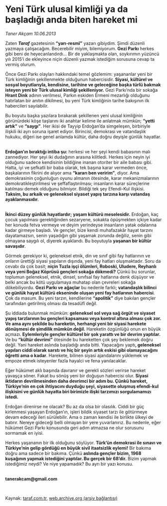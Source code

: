 # Yeni Türk ulusal kimliği ya da başladığı anda biten hareket mi

*Taner Akçam 10.06.2013*

<div class="yazi"><p>Zaten <b><i>Taraf</i></b> gazetesinin <b>“yarı-resmî”</b> yazarı gibiydim. Şimdi düzenli yazmaya çalışacağım. Becerebilir miyim, bilemiyorum. <b>Gezi Parkı</b> herkes gibi beni de heyecanlandırdı... Bir de yaklaşmakta olan, soykırımın yüzüncü yılı 2015’i de ekleyince niçin düzenli yazmak istediğim sorusuna cevap ta vermiş olurum.</p>
<p>Önce Gezi Parkı olayları hakkındaki temel gözlemim: yaşananlar yeni bir Türk kimliğinin şekillenmekte olduğunun habercisidir. <b>Siyasi, kültürel ve sosyal boyutlarıyla, kendisine, tarihine ve geleceğine başka türlü bakmak isteyen yeni bir Türk ulusal kimliği şekilleniyor.</b> Gezi Parkı’nda bir sokağa <b>Hrant Dink</b> adının verilmesi, Parkın eskiden Ermeni mezarlığı olduğunu hatırlatan bir anıtın dikilmesi, bu yeni Türk kimliğinin tarihe bakışının ilk habercileri sayılabilir.</p>
<p>Bu boyutu başka yazılara bırakarak şekillenen yeni ulusal kimliğinin görünürdeki köşe taşlarını iki anahtar kelime ile anlatmak mümkün; <b>“yetti artık”</b> ve <b>“saygı”</b>. Her ikisi de Tayyip Erdoğan’da simgeleşen, birbiriyle ilişkili iki ayrı soruna işaret ediyor. Birincisi, demokrasi ve vatandaşlık hukuku, diğeri ise genel anlamda kültür, daha doğru deyişle günlük hayatlar. </p>
<p><b><br/>Erdoğan’ın bıraktığı intiba şu:</b> herkesi ve her şeyi kendi babasının malı zannediyor. Her şeyi iki dudağının arasına kilitledi. Herkes için neyin iyi olduğunu sadece kendisinin bildiğine inanan otoriter bir aile babası gibi. Hatta, iyi ve şefkatli bir baba olarak, tek başına karar vermeden önce, başkalarının fikrini de alıyor ama <b>“kararı ben veririm”</b>, diyor. Ama demokrasinin çoğunluğun oyunu almanın ötesinde, karar mekanizmalarının demokratikleştirilmesi ve şeffaflaştırılması; insanların karar süreçlerine katılması demek olduğunu bilmiyor. Bildiği tek şey Efendi-Kul ilişkisi. <b>Taksim, bu arkaik ve geleneksel siyaset yapış tarzına karşı vatandaş ayaklanmasıdır.</b></p>
<p><b><br/>İkinci düzey günlük hayatlardır; yaşam kültürü meselesidir.</b> Erdoğan, kaç çocuk yapılması gerektiğinden sezaryene, sokakta öpüşmekten içkiye kadar her konuda fetva vermeye ve deyim yerindeyse insanların yatak odalarına kadar girmeye başladı. Ve gençler, bize kendi muhafazakâr hayat tarzını dayatamazsın, senin yaşadığın gibi yaşamak zorunda değiliz, senin gibi olmayana saygılı ol, diyerek ayaklandı. Bu boyutuyla <b>yaşanan bir kültür savaşıdır</b>.</p>
<p>Görmek gerekiyor ki, geleneksel etnik, din ve sınıf gibi fay hatlarının ve onların ürettiği siyasi yapıların dışında, yeni fay hatları oluşmaktadır. Soru da cevabı da çok basit; <b>niçin Tuzla işçi ölümleri, Roboski, Uludere, Reyhanlı veya yeni Boğaz Köprüsü gençleri sokağa dökmedi?</b> Çünkü bu sorunlar, toplumun geleneksel, etnik, dinsel, sınıfsal fay hatlarına denk düşüyor ve belki ancak bu kötü uygulamaya muhatap olan çevreleri sokağa dökebiliyordu. <b>Gezi Parkı ve ağaçlar</b> bu nedenle farklı; <b>vatandaşlık bilinci ve günlük hayat kültürü ekseninde oluşan yeni fay hatlarının habercisi</b>. Çok da masum. Bu yeni tarzın, kendilerine <b>“apolitik”</b> diye bakılan gençler tarafından getirilmiş olması da tesadüfî değil.</p>
<p>Şu iddiada bulunmak mümkün: <b>geleneksel sol veya sağ örgüt ve siyaset yapış tarzlarının bu gençleri kapsaması veya kontrol altına alması çok zor. Ve ama aynı şekilde bu hareketin, herhangi yeni bir siyasi harekete dönüşmesi de şimdilik mümkün değil.</b> Hareketin özgünlüğü onun en büyük açmazı. <b>Eylemleriyle gençler kültürel bir şok yarattı ve bir devrim yaptılar.</b> Ve bu <b>“kültür devrimi”</b> ötesinde bu hareketten çok şey beklemek doğru değil. Yani hareket aslında başladığı anda bitti. Yapacağını yaptı<b>, geleneksel yapıları ciddi olarak sarstı ve hiç bir şeyin artık eskisi gibi olamayacağını öğretti ama o kadar</b>. Harekete, bilinen siyasi ajandalarını yüklemek ve empoze etmek isteyenler fazla hayalci ve fena yanılacaklar.</p>
<p>Eğer hükümet aklı başında davranır ve gerekli sözleri verirse hareket yavaşça söner. Fakat bu sönüş yeni bir doğuşun habercisi olur. <b>Siyasi iktidarın devrilmesinden daha devrimci bir adım bu. Çünkü hareket, Türkiye’nin en çok ihtiyacını duyduğu şeyi, siyasette oluşmuş efendi-kul ilişkisini ve günlük hayatta biri birimizle ilişki tarzımızı sorgulamamızı istedi.</b> </p>
<p>Erdoğan direnirse ne olacak? Bu az da olsa bir olasılık. Ciddi bir güç kirlenmesi yaşayan Erdoğan’ın, işleri bildik siyaset tarzı ile götürmeye devam edeceği ileri sürülebilir. Ama o zaman kendisi ile birlikte ülkeyi de batırır. Nereye gideceği belli olmayan bir yere yuvarlanırız. Bu nedenle, eğer hükümet Gezi Parkı konusunda geri adım atmazsa ne olur sorusunu sormamak en iyisi.</p>
<p>Herkes yaşananın bir ilk olduğunu söylüyor. <b>Türk’ün demokrasi ile sınavı ve Türkiye’nin gelip gördüğü en büyük sivil itaatsizlik eylemi!</b> Bir bakıma doğru ama sadece bir bakıma. Çünkü <b>aslında gençler bizim, 1968 kuşağının yapmak istediğini yaptılar. Bu gerçek bir 68’dir.</b> Bizim yapmak istediğimiz neydi? Ve niye yapamadık? Bu ayrı bir yazı konusu.</p><b>
<p><br/>tanerakcam@gmail.com</p>
<p></p></b> 
</div>

Kaynak: [taraf.com.tr](http://www.taraf.com.tr:80/taner-akcam/makale-yeni-turk-ulusal-kimligi-ya-da-basladigi-anda.htm), [web.archive.org (arşiv bağlantısı)](http://web.archive.org/web/20130612180523/http://www.taraf.com.tr:80/taner-akcam/makale-yeni-turk-ulusal-kimligi-ya-da-basladigi-anda.htm)
